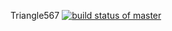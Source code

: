 Triangle567
[![build status of master](https://travis-ci.org/pshiyani/Triangle567.svg?branch=master)](https://travis-ci.org/pshiyani/Triangle567)
